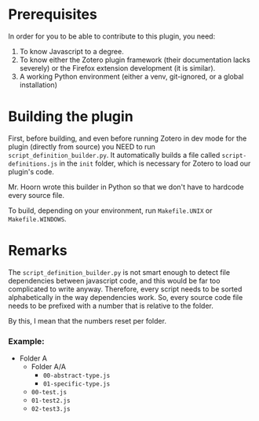 # Prerequisites
In order for you to be able to contribute to this plugin, you need:
1. To know Javascript to a degree.
2. To know either the Zotero plugin framework (their documentation lacks severely) or the Firefox extension development (it is similar).
3. A working Python environment (either a venv, git-ignored, or a global installation)

# Building the plugin

First, before building, and even before running Zotero in dev mode for the plugin (directly from source) you NEED to run `script_definition_builder.py`.
It automatically builds a file called `script-definitions.js` in the `init` folder, which is necessary for Zotero to load our plugin's code.

Mr. Hoorn wrote this builder in Python so that we don't have to hardcode every source file.

To build, depending on your environment, run `Makefile.UNIX` or `Makefile.WINDOWS`.

# Remarks

The `script_definition_builder.py` is not smart enough to detect file dependencies between javascript code, and this would be far too complicated to write anyway.
Therefore, every script needs to be sorted alphabetically in the way dependencies work. So, every source code file needs to be prefixed with a number that is relative to the folder.

By this, I mean that the numbers reset per folder.

### Example:
- Folder A
  - Folder A/A
    - `00-abstract-type.js`
    - `01-specific-type.js`
  - `00-test.js`
  - `01-test2.js`
  - `02-test3.js`
